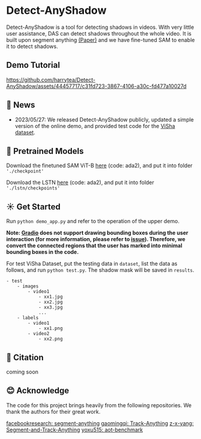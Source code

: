 # Detect-AnyShadow


Detect-AnyShadow is a tool for detecting shadows in videos. With very little user assistance, DAS can detect shadows throughout the whole video. It is built upon segment anything [(Paper)](https://arxiv.org/abs/2304.02643) and we have fine-tuned SAM to enable it to detect shadows.


## Demo Tutorial


https://github.com/harrytea/Detect-AnyShadow/assets/44457717/c31fd723-3867-4106-a30c-fd477a10027d



## :tada: News

- 2023/05/27: We released Detect-AnyShadow publicly, updated a simple version of the online demo, and provided test code for the [ViSha dataset](https://github.com/eraserNut/ViSha).


## :wrench: Pretrained Models

Download the finetuned SAM ViT-B [here](https://pan.baidu.com/s/11qqlKX_iU-bFqRDlfCtE6w) (code: ada2), and put it into folder `'./checkpoint'`

Download the LSTN [here](https://pan.baidu.com/s/1oRAnWCNG2Cy1Mk6I1uVTaA) (code: ada2), and put it into folder `'./lstn/checkpoints'`

## :sunny: Get Started

Run `python demo_app.py` and refer to the operation of the upper demo.

**Note: [Gradio](https://gradio.app/) does not support drawing bounding boxes during the user interaction (for more information, please refer to [issue](https://github.com/gradio-app/gradio/issues/2316)). Therefore, we convert the connected regions that the user has marked into minimal bounding boxes in the code.**

For test ViSha Dataset, put the testing data in `dataset`, list the data as follows, and run `python test.py`. The shadow mask will be saved in `results`.

```shell
- test
    - images
        - video1
            - xx1.jpg
            - xx2.jpg
            - xx3.jpg
            ...
    - labels
        - video1
            - xx1.png
        - video2
            - xx2.png
```

## :book: Citation

coming soon


## :blush: Acknowledge

The code for this project brings heavily from the following repositories. We thank the authors for their great work.

[facebookresearch: segment-anything](https://github.com/facebookresearch/segment-anything)
[gaomingqi: Track-Anything](https://github.com/gaomingqi/Track-Anything/tree/master)
[z-x-yang: Segment-and-Track-Anything](https://github.com/z-x-yang/Segment-and-Track-Anything)
[yoxu515: aot-benchmark](https://github.com/yoxu515/aot-benchmark)
